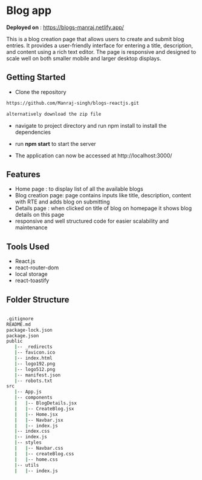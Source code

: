 
# Blog app
**Deployed on** : https://blogs-manraj.netlify.app/

This is a blog creation page that allows users to create and submit blog entries. It provides a user-friendly interface for entering a title, description, and content using a rich text editor. The page is responsive and designed to scale well on both smaller mobile and larger desktop displays.

## Getting Started


- Clone the repository
```bash
https://github.com/Manraj-singh/blogs-reactjs.git

alternatively download the zip file
```

- navigate to project directory and run npm install to install the dependencies

- run **npm start** to start the server
- The application can now be accessed at http://localhost:3000/


## Features
- Home page : to display list of all the available blogs
- Blog creation page: page contains inputs like title, description, content with RTE and adds blog on submitting
- Details page : when clicked on title of blog on homepage it shows blog details on this page
- responsive and well structured code for easier scalability and maintenance

## Tools Used
- React.js
- react-router-dom
- local storage
- react-toastify






## Folder Structure
```bash

.gitignore
README.md
package-lock.json
package.json
public
   |-- _redirects
   |-- favicon.ico
   |-- index.html
   |-- logo192.png
   |-- logo512.png
   |-- manifest.json
   |-- robots.txt
src
   |-- App.js
   |-- components
   |   |-- BlogDetails.jsx
   |   |-- CreateBlog.jsx
   |   |-- Home.jsx
   |   |-- Navbar.jsx
   |   |-- index.js
   |-- index.css
   |-- index.js
   |-- styles
   |   |-- Navbar.css
   |   |-- createBlog.css
   |   |-- home.css
   |-- utils
   |   |-- index.js
```


##
